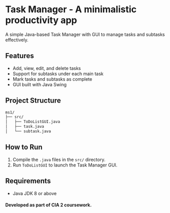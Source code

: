 # Task Manager - A minimalistic productivity app

A simple Java-based Task Manager with GUI to manage tasks and subtasks effectively.

## Features

- Add, view, edit, and delete tasks
- Support for subtasks under each main task
- Mark tasks and subtasks as complete
- GUI built with Java Swing

## Project Structure
``` bash
ms1/
├── src/
│   ├── ToDoListGUI.java
│   ├── task.java
│   └── subtask.java

``` 

## How to Run

1. Compile the `.java` files in the `src/` directory.
2. Run `ToDoListGUI` to launch the Task Manager GUI.

## Requirements

- Java JDK 8 or above

#### Developed as part of CIA 2 coursework.